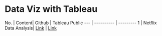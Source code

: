 # Data Viz with Tableau


No. | Content| Github | Tableau Public
--- | ---------- | --------- 
1 | Netflix Data Analysis| [Link](https://github.com/paritabrahmbhatt/Data-Viz-with-Tableau/tree/main/Day-1) | [Link](https://public.tableau.com/app/profile/parita.brahmbhatt/viz/NetflixDataAnalysis_16842621442260/Netflix) 
